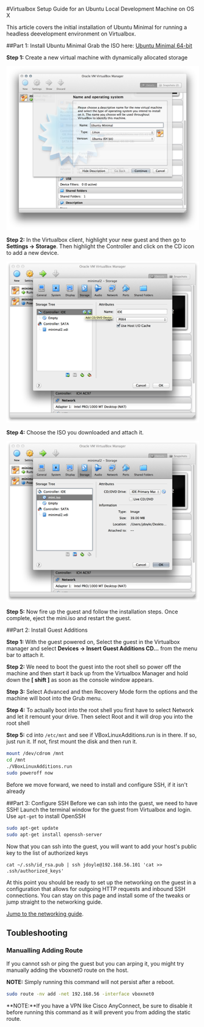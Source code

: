 #Virtualbox Setup Guide for an Ubuntu Local Development Machine on OS X

This article covers the initial installation of Ubuntu Minimal for running a headless deevelopment environment on Virtualbox. 

##Part 1: Install Ubuntu Minimal
Grab the ISO here: [Ubuntu Minimal 64-bit](https://help.ubuntu.com/community/Installation/MinimalCD#A64-bit_PC_.28amd64.2C_x86_64.29)

**Step 1:** Create a new virtual machine with dynamically allocated storage

![image](images/first-screen.png)

**Step 2:** In the Virtualbox client, highlight your new guest and then go to **Settings -> Storage**. Then highlight the Controller and click on the CD icon to add a new device.

![image](images/virtualbox-selected-controller.png)

**Step 4:** Choose the ISO you downloaded and attach it.

![image](images/virtualbox-mounted-mini.png)

**Step 5:** Now fire up the guest and follow the installation steps. Once complete, eject the mini.iso and restart the guest.


##Part 2: Install Guest Additions

**Step 1:**  With the guest powered on, Select the guest in the Virtualbox manager and select **Devices -> Insert Guest Additions CD...** from the menu bar to attach it.

**Step 2:**  We need to boot the guest into the root shell so power off the machine and then start it back up from the Virtualbox Manager and hold down the **[ shift ]** as soon as the console window appears.

**Step 3:** Select Advanced and then Recovery Mode form the options and the machine will boot into the Grub menu. 

**Step 4:** To actually boot into the root shell you first have to select Network and let it remount your drive. Then select Root and it will drop you into the root shell

**Step 5:** cd into `/etc/mnt` and see if VBoxLinuxAdditions.run is in there. If so, just run it. If not, first mount the disk and then run it.

```bash
mount /dev/cdrom /mnt   
cd /mnt
./VBoxLinuxAdditions.run
sudo poweroff now
```

Before we move forward, we need to install and configure SSH, if it isn't already


##Part 3: Configure SSH
Before we can ssh into the guest, we need to have SSH! Launch the terminal window for the guest from Virtualbox and login. Use `apt-get` to install OpenSSH

```bash
sudo apt-get update
sudo apt-get install openssh-server
```

Now that you can ssh into the guest, you will want to add your host's public key to the list of authorized keys

```
cat ~/.ssh/id_rsa.pub | ssh jdoyle@192.168.56.101 'cat >> .ssh/authorized_keys'
```

At this point you should be ready to set up the networking on the guest in a configuration that allows for outgoing HTTP requests and inbound SSH connections. You can stay on this page and install some of the tweaks or jump straight to the networking guide.

 [Jump to the networking guide](virtualbox-networking.md).
 
## Toubleshooting

### Manualling Adding Route
If you cannot ssh or ping the guest but you can arping it, you might try manually adding the vboxnet0 route on the host. 

**NOTE:** Simply running this command will not persist after a reboot.

```bash
sudo route -nv add -net 192.168.56 -interface vboxnet0
```

**NOTE:**If you have a VPN like Cisco AnyConnect, be sure to disable it before running this command as it will prevent you from adding the static route.
